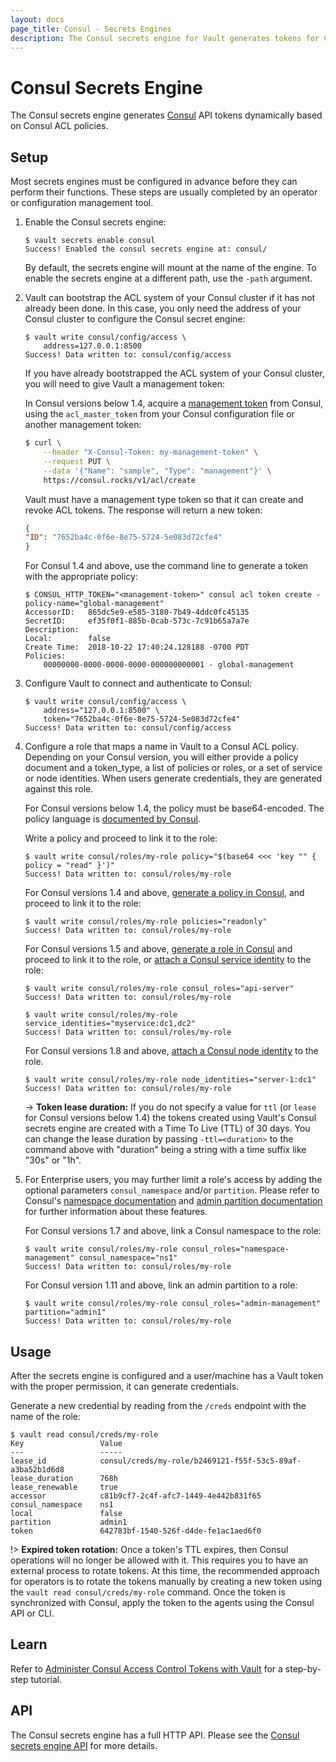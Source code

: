 ```yaml
---
layout: docs
page_title: Consul - Secrets Engines
description: The Consul secrets engine for Vault generates tokens for Consul dynamically.
---
```


# Consul Secrets Engine

The Consul secrets engine generates [Consul](https://www.consul.io) API tokens
dynamically based on Consul ACL policies.

## Setup

Most secrets engines must be configured in advance before they can perform their
functions. These steps are usually completed by an operator or configuration
management tool.

1.  Enable the Consul secrets engine:

    ```shell-session
    $ vault secrets enable consul
    Success! Enabled the consul secrets engine at: consul/
    ```

    By default, the secrets engine will mount at the name of the engine. To
    enable the secrets engine at a different path, use the `-path` argument.

1. Vault can bootstrap the ACL system of your Consul cluster if it has
   not already been done. In this case, you only need the address of your
   Consul cluster to configure the Consul secret engine:

    ```text
    $ vault write consul/config/access \
        address=127.0.0.1:8500
    Success! Data written to: consul/config/access
    ```

    If you have already bootstrapped the ACL system of your Consul cluster, you
    will need to give Vault a management token:

    In Consul versions below 1.4, acquire a [management token][consul-mgmt-token] from Consul, using the
    `acl_master_token` from your Consul configuration file or another management
    token:

    ```sh
    $ curl \
        --header "X-Consul-Token: my-management-token" \
        --request PUT \
        --data '{"Name": "sample", "Type": "management"}' \
        https://consul.rocks/v1/acl/create
    ```

    Vault must have a management type token so that it can create and revoke ACL
    tokens. The response will return a new token:

    ```json
    {
    "ID": "7652ba4c-0f6e-8e75-5724-5e083d72cfe4"
    }
    ```

    For Consul 1.4 and above, use the command line to generate a token with the appropriate policy:

    ```shell-session
    $ CONSUL_HTTP_TOKEN="<management-token>" consul acl token create -policy-name="global-management"
    AccessorID:   865dc5e9-e585-3180-7b49-4ddc0fc45135
    SecretID:     ef35f0f1-885b-0cab-573c-7c91b65a7a7e
    Description:
    Local:        false
    Create Time:  2018-10-22 17:40:24.128188 -0700 PDT
    Policies:
        00000000-0000-0000-0000-000000000001 - global-management
    ```

1.  Configure Vault to connect and authenticate to Consul:

    ```shell-session
    $ vault write consul/config/access \
        address="127.0.0.1:8500" \
        token="7652ba4c-0f6e-8e75-5724-5e083d72cfe4"
    Success! Data written to: consul/config/access
    ```

1.  Configure a role that maps a name in Vault to a Consul ACL policy. Depending on your Consul version,
    you will either provide a policy document and a token_type, a list of policies or roles, or a set of
    service or node identities.
    When users generate credentials, they are generated against this role.

    For Consul versions below 1.4, the policy must be base64-encoded. The policy language is
    [documented by Consul](https://www.consul.io/docs/security/acl/acl-legacy).

    Write a policy and proceed to link it to the role:

    ```shell-session
    $ vault write consul/roles/my-role policy="$(base64 <<< 'key "" { policy = "read" }')"
    Success! Data written to: consul/roles/my-role
    ```

    For Consul versions 1.4 and above, [generate a policy in Consul](https://www.consul.io/docs/guides/acl.html),
    and proceed to link it to the role:

    ```shell-session
    $ vault write consul/roles/my-role policies="readonly"
    Success! Data written to: consul/roles/my-role
    ```

    For Consul versions 1.5 and above, [generate a role in Consul](https://www.consul.io/api/acl/roles) and
    proceed to link it to the role, or [attach a Consul service identity](https://www.consul.io/commands/acl/token/create#service-identity) to the role:

    ```shell-session
    $ vault write consul/roles/my-role consul_roles="api-server"
    Success! Data written to: consul/roles/my-role
    ```

    ```shell-session
    $ vault write consul/roles/my-role service_identities="myservice:dc1,dc2"
    Success! Data written to: consul/roles/my-role
    ```

    For Consul versions 1.8 and above, [attach a Consul node identity](https://www.consul.io/commands/acl/token/create#node-identity) to the role.

    ```shell-session
    $ vault write consul/roles/my-role node_identities="server-1:dc1"
    Success! Data written to: consul/roles/my-role
    ```

    -> **Token lease duration:** If you do not specify a value for `ttl` (or `lease` for Consul versions below 1.4) the
    tokens created using Vault's Consul secrets engine are created with a Time To Live (TTL) of 30 days. You can change
    the lease duration by passing `-ttl=<duration>` to the command above with "duration" being a string with a time
    suffix like "30s" or "1h".

1.  For Enterprise users, you may further limit a role's access by adding the optional parameters `consul_namespace` and/or
    `partition`. Please refer to Consul's [namespace documentation](https://www.consul.io/docs/enterprise/namespaces) and
    [admin partition documentation](https://www.consul.io/docs/enterprise/admin-partitions) for further information about
    these features.

    For Consul versions 1.7 and above, link a Consul namespace to the role:

    ```shell-session
    $ vault write consul/roles/my-role consul_roles="namespace-management" consul_namespace="ns1"
    Success! Data written to: consul/roles/my-role
    ```

    For Consul version 1.11 and above, link an admin partition to a role:

    ```shell-session
    $ vault write consul/roles/my-role consul_roles="admin-management" partition="admin1"
    Success! Data written to: consul/roles/my-role
    ```

## Usage

After the secrets engine is configured and a user/machine has a Vault token with
the proper permission, it can generate credentials.

Generate a new credential by reading from the `/creds` endpoint with the name
of the role:

```shell-session
$ vault read consul/creds/my-role
Key                 Value
---                 -----
lease_id            consul/creds/my-role/b2469121-f55f-53c5-89af-a3ba52b1d6d8
lease_duration      768h
lease_renewable     true
accessor            c81b9cf7-2c4f-afc7-1449-4e442b831f65
consul_namespace    ns1
local               false
partition           admin1
token               642783bf-1540-526f-d4de-fe1ac1aed6f0
```

!> **Expired token rotation:** Once a token's TTL expires, then Consul operations will no longer be allowed with it.
This requires you to have an external process to rotate tokens. At this time, the recommended approach for operators
is to rotate the tokens manually by creating a new token using the `vault read consul/creds/my-role` command. Once
the token is synchronized with Consul, apply the token to the agents using the Consul API or CLI.

## Learn

Refer to [Administer Consul Access Control Tokens with
Vault](https://learn.hashicorp.com/tutorials/consul/vault-consul-secrets) for a
step-by-step tutorial.

## API

The Consul secrets engine has a full HTTP API. Please see the
[Consul secrets engine API](/api-docs/secret/consul) for more
details.

[consul-mgmt-token]: https://www.consul.io/docs/agent/http/acl.html#acl_create
